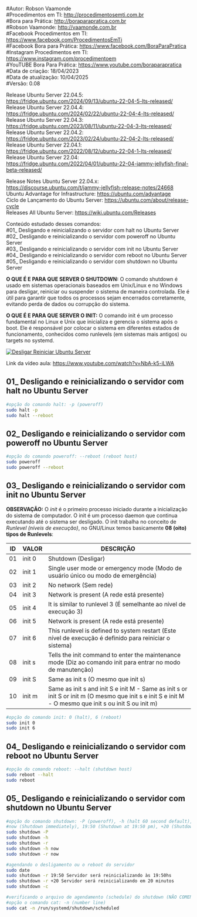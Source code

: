 #Autor: Robson Vaamonde<br>
#Procedimentos em TI: http://procedimentosemti.com.br<br>
#Bora para Prática: http://boraparapratica.com.br<br>
#Robson Vaamonde: http://vaamonde.com.br<br>
#Facebook Procedimentos em TI: https://www.facebook.com/ProcedimentosEmTi<br>
#Facebook Bora para Prática: https://www.facebook.com/BoraParaPratica<br>
#Instagram Procedimentos em TI: https://www.instagram.com/procedimentoem<br>
#YouTUBE Bora Para Prática: https://www.youtube.com/boraparapratica<br>
#Data de criação: 18/04/2023<br>
#Data de atualização: 10/04/2025<br>
#Versão: 0.08<br>

Release Ubuntu Server 22.04.5: https://fridge.ubuntu.com/2024/09/13/ubuntu-22-04-5-lts-released/<br>
Release Ubuntu Server 22.04.4: https://fridge.ubuntu.com/2024/02/22/ubuntu-22-04-4-lts-released/<br>
Release Ubuntu Server 22.04.3: https://fridge.ubuntu.com/2023/08/11/ubuntu-22-04-3-lts-released/<br>
Release Ubuntu Server 22.04.2: https://fridge.ubuntu.com/2023/02/24/ubuntu-22-04-2-lts-released/<br>
Release Ubuntu Server 22.04.1: https://fridge.ubuntu.com/2022/08/12/ubuntu-22-04-1-lts-released/<br>
Release Ubuntu Server 22.04: https://fridge.ubuntu.com/2022/04/01/ubuntu-22-04-jammy-jellyfish-final-beta-released/

Release Notes Ubuntu Server 22.04.x: https://discourse.ubuntu.com/t/jammy-jellyfish-release-notes/24668<br>
Ubuntu Advantage for Infrastructure: https://ubuntu.com/advantage<br>
Ciclo de Lançamento do Ubuntu Server: https://ubuntu.com/about/release-cycle<br>
Releases All Ubuntu Server: https://wiki.ubuntu.com/Releases

Conteúdo estudado desses comandos:<br>
#01_ Desligando e reinicializando o servidor com halt no Ubuntu Server<br>
#02_ Desligando e reinicializando o servidor com poweroff no Ubuntu Server<br>
#03_ Desligando e reinicializando o servidor com init no Ubuntu Server<br>
#04_ Desligando e reinicializando o servidor com reboot no Ubuntu Server<br>
#05_ Desligando e reinicializando o servidor com shutdown no Ubuntu Server<br>

**O QUE É E PARA QUE SERVER O SHUTDOWN:** O comando shutdown é usado em sistemas operacionais baseados em Unix/Linux e no Windows para desligar, reiniciar ou suspender o sistema de maneira controlada. Ele é útil para garantir que todos os processos sejam encerrados corretamente, evitando perda de dados ou corrupção do sistema.

**O QUE É E PARA QUE SERVER O INIT:** O comando init é um processo fundamental no Linux e Unix que inicializa e gerencia o sistema após o boot. Ele é responsável por colocar o sistema em diferentes estados de funcionamento, conhecidos como runlevels (em sistemas mais antigos) ou targets no systemd.

[![Desligar Reiniciar Ubuntu Server](http://img.youtube.com/vi/NbA-k5-iLWA/0.jpg)](https://www.youtube.com/watch?v=NbA-k5-iLWA "Desligar e Reiniciar Ubuntu Server")

Link da vídeo aula: https://www.youtube.com/watch?v=NbA-k5-iLWA

## 01_ Desligando e reinicializando o servidor com halt no Ubuntu Server
```bash
#opção do comando halt: -p (poweroff)
sudo halt -p
sudo halt --reboot
```

## 02_ Desligando e reinicializando o servidor com poweroff no Ubuntu Server
```bash
#opção do comando poweroff: --reboot (reboot host)
sudo poweroff
sudo poweroff --reboot
```

## 03_ Desligando e reinicializando o servidor com init no Ubuntu Server

**OBSERVAÇÃO:** O *init* é o primeiro processo iniciado durante a inicialização do sistema de computador. O init é um processo daemon que continua executando até o sistema ser desligado. O init trabalha no conceito de *Runlevel (níveis de execução)*, no GNU/Linux temos basicamente **08 (oito) tipos de Runlevels**: 

| ID | VALOR | DESCRIÇÃO |
|----|-------|-----------|
| 01 | init 0 | Shutdown (Desligar) |
| 02 | init 1 | Single user mode or emergency mode (Modo de usuário único ou modo de emergência) |
| 03 | init 2 | No network (Sem rede) |
| 04 | init 3 | Network is present (A rede está presente) |
| 05 | init 4 | It is similar to runlevel 3 (É semelhante ao nível de execução 3) |
| 06 | init 5 | Network is present (A rede está presente) |
| 07 | init 6 | This runlevel is defined to system restart (Este nível de execução é definido para reiniciar o sistema) |
| 08 | init s | Tells the init command to enter the maintenance mode (Diz ao comando init para entrar no modo de manutenção) |
| 09 | init S | Same as init s (O mesmo que init s) |
| 10 | init m | Same as init s and init S e init M - Same as init s or init S or init m (O mesmo que init s e init S e init M - O mesmo que init s ou init S ou init m) |

```bash
#opção do comando init: 0 (halt), 6 (reboot)
sudo init 0
sudo init 6
```

## 04_ Desligando e reinicializando o servidor com reboot no Ubuntu Server
```bash
#opção do comando reboot: --halt (shutdown host)
sudo reboot --halt
sudo reboot
```

## 05_ Desligando e reinicializando o servidor com shutdown no Ubuntu Server
```bash
#opção do comando shutdown: -P (poweroff), -h (halt 60 second default), -r (reboot), -c (cancel)
#now (Shutdown immediately), 19:50 (Shutdown at 19:50 pm), +20 (Shutdown in 20 minutes)
sudo shutdown -P
sudo shutdown -h
sudo shutdown -r
sudo shutdown -h now
sudo shutdown -r now

#agendando o desligamento ou o reboot do servidor
sudo date
sudo shutdown -r 19:50 Servidor será reinicializando às 19:50hs
sudo shutdown -r +20 Servidor será reinicializando em 20 minutos
sudo shutdown -c

#verificando o arquivo de agendamento (schedule) do shutdown (NÃO COMENTADO NO VÍDEO)
#opção o comando cat: -n (number line)
sudo cat -n /run/systemd/shutdown/scheduled
```